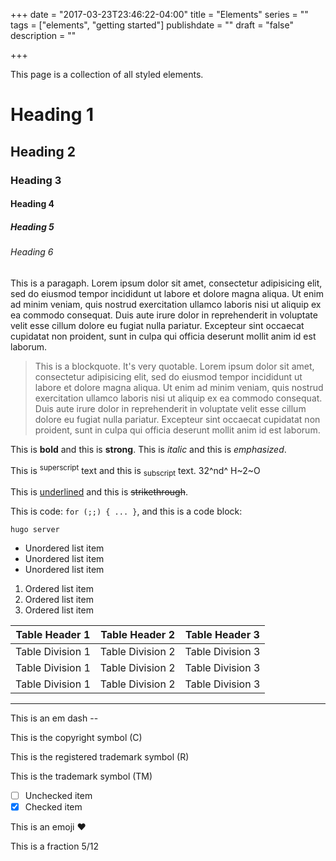 +++
date = "2017-03-23T23:46:22-04:00"
title = "Elements"
series = ""
tags = ["elements", "getting started"]
publishdate = ""
draft = "false"
description = ""

+++

This page is a collection of all styled elements.

<!--more-->

# Heading 1
## Heading 2
### Heading 3
#### Heading 4
##### Heading 5
###### Heading 6

This is a paragaph. Lorem ipsum dolor sit amet, consectetur adipisicing elit, sed do eiusmod tempor incididunt ut labore et dolore magna aliqua. Ut enim ad minim veniam, quis nostrud exercitation ullamco laboris nisi ut aliquip ex ea commodo consequat. Duis aute irure dolor in reprehenderit in voluptate velit esse cillum dolore eu fugiat nulla pariatur. Excepteur sint occaecat cupidatat non proident, sunt in culpa qui officia deserunt mollit anim id est laborum.

> This is a blockquote. It's very quotable. Lorem ipsum dolor sit amet, consectetur adipisicing elit, sed do eiusmod tempor incididunt ut labore et dolore magna aliqua. Ut enim ad minim veniam, quis nostrud exercitation ullamco laboris nisi ut aliquip ex ea commodo consequat. Duis aute irure dolor in reprehenderit in voluptate velit esse cillum dolore eu fugiat nulla pariatur. Excepteur sint occaecat cupidatat non proident, sunt in culpa qui officia deserunt mollit anim id est laborum.

This is **bold** and this is __strong__. This is *italic* and this is _emphasized_.

This is <sup>superscript</sup> text and this is <sub>subscript</sub> text. 32^nd^ H~2~O

This is <u>underlined</u> and this is ~~strikethrough~~.

This is code: `for (;;) { ... }`, and this is a code block:
```
hugo server
```

- Unordered list item
- Unordered list item
- Unordered list item

1. Ordered list item
2. Ordered list item
3. Ordered list item

|  Table Header 1  |  Table Header 2  |  Table Header 3  |
|------------------|------------------|------------------|
| Table Division 1 | Table Division 2 | Table Division 3 |
| Table Division 1 | Table Division 2 | Table Division 3 |
| Table Division 1 | Table Division 2 | Table Division 3 |

---

This is an em dash --

This is the copyright symbol (C)

This is the registered trademark symbol (R)

This is the trademark symbol (TM)

- [ ] Unchecked item
- [x] Checked item

This is an emoji :heart:

This is a fraction 5/12

